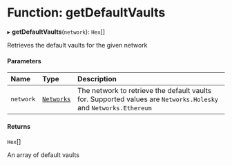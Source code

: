 # Function: getDefaultVaults

▸ **getDefaultVaults**(`network`): `Hex`[]

Retrieves the default vaults for the given network

#### Parameters

| Name | Type | Description |
| :------ | :------ | :------ |
| `network` | [`Networks`](../enums/Networks.md) | The network to retrieve the default vaults for. Supported values are `Networks.Holesky` and `Networks.Ethereum` |

#### Returns

`Hex`[]

An array of default vaults
